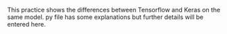 This practice shows the differences between Tensorflow and Keras on the same model.
py file has some explanations but further details will be entered here. 
